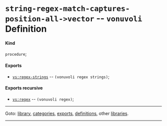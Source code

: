 

<a id='definition__vonuvoli__string-regex-match-captures-position-all-_3e_vector'></a>

# `string-regex-match-captures-position-all->vector` -- `vonuvoli` Definition


<a id='definition__vonuvoli__string-regex-match-captures-position-all-_3e_vector__kind'></a>

#### Kind

`procedure`;


<a id='definition__vonuvoli__string-regex-match-captures-position-all-_3e_vector__exports'></a>

#### Exports

 * [`vs:regex-strings`](../../vonuvoli/exports/vs_3a_regex-strings.md#export__vonuvoli__vs_3a_regex-strings) -- `(vonuvoli regex strings)`;


<a id='definition__vonuvoli__string-regex-match-captures-position-all-_3e_vector__exports-recursive'></a>

#### Exports recursive

 * [`vs:regex`](../../vonuvoli/exports/vs_3a_regex.md#export__vonuvoli__vs_3a_regex) -- `(vonuvoli regex)`;

----

Goto: [library](../../vonuvoli/_index.md#library__vonuvoli), [categories](../../vonuvoli/categories/_index.md#toc__vonuvoli__categories), [exports](../../vonuvoli/exports/_index.md#toc__vonuvoli__exports), [definitions](../../vonuvoli/definitions/_index.md#toc__vonuvoli__definitions), other [libraries](../../_libraries.md#toc__libraries).

----

